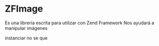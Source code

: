 ﻿ZFImage
=======

Es una librería escrita para utilizar con Zend Framework
Nos ayudará a manipular imágenes

instanciar no se que